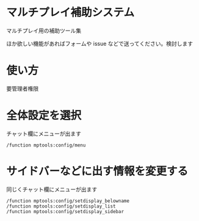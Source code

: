 # マルチプレイ補助システム

マルチプレイ用の補助ツール集

ほか欲しい機能があればフォームや issue などで送ってください。検討します

# 使い方

要管理者権限

# 全体設定を選択

チャット欄にメニューが出ます

```
/function mptools:config/menu
```

# サイドバーなどに出す情報を変更する

同じくチャット欄にメニューが出ます

```
/function mptools:config/setdisplay_belowname
/function mptools:config/setdisplay_list
/function mptools:config/setdisplay_sidebar
```
